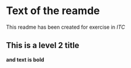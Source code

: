 # Text of the reamde

This readme has been created for exercise in _ITC_ 

## This is a level 2 title

**and text is bold**


